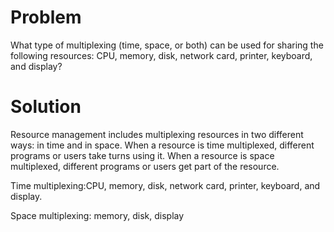 # Problem
What type of multiplexing (time, space, or both) can be used for sharing the following resources: CPU, memory, disk, network card, printer, keyboard, and display?
# Solution
Resource management includes multiplexing resources in two different ways: in time and in space. When a resource is time multiplexed, different programs or users take turns using it. When a resource is space multiplexed, different programs or users get part of the resource.

Time multiplexing:CPU, memory, disk, network card, printer, keyboard, and display.

Space multiplexing: memory, disk, display

